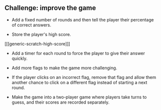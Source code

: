 ## Challenge: improve the game

+ Add a fixed number of rounds and then tell the player their percentage of correct answers.

+ Store the player's high score.

[[[generic-scratch-high-score]]]

+ Add a timer for each round to force the player to give their answer quickly.

+ Add more flags to make the game more challenging.

+ If the player clicks on an incorrect flag, remove that flag and allow them another chance to click on a different flag instead of starting a next round.

+ Make the game into a two-player game where players take turns to guess, and their scores are recorded separately.
